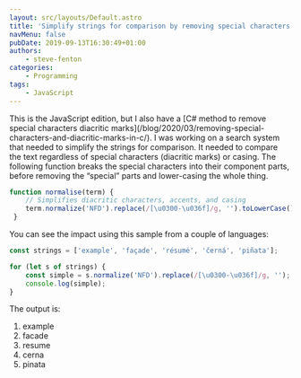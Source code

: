 ```yaml
---
layout: src/layouts/Default.astro
title: 'Simplify strings for comparison by removing special characters and diacritic marks'
navMenu: false
pubDate: 2019-09-13T16:30:49+01:00
authors:
    - steve-fenton
categories:
    - Programming
tags:
    - JavaScript
---
```


This is the JavaScript edition, but I also have a [C# method to remove special characters diacritic marks]\(/blog/2020/03/removing-special-characters-and-diacritic-marks-in-c/). I was working on a search system that needed to simplify the strings for comparison. It needed to compare the text regardless of special characters (diacritic marks) or casing. The following function breaks the special characters into their component parts, before removing the “special” parts and lower-casing the whole thing.

```javascript
function normalise(term) {
    // Simplifies diacritic characters, accents, and casing
    term.normalize('NFD').replace(/[\u0300-\u036f]/g, '').toLowerCase();
 }
```

You can see the impact using this sample from a couple of languages:

```javascript
const strings = ['example', 'façade', 'résumé', 'černá', 'piñata'];

for (let s of strings) {
    const simple = s.normalize('NFD').replace(/[\u0300-\u036f]/g, '');
    console.log(simple);
}
```

The output is:

1. example
2. facade
3. resume
4. cerna
5. pinata